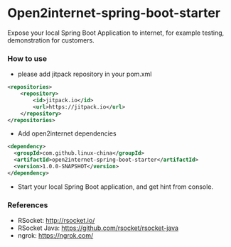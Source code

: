 Open2internet-spring-boot-starter
=================================

Expose your local Spring Boot Application to internet, for example testing, demonstration for customers.

### How to use

* please add jitpack repository in your pom.xml

```xml
<repositories>
	<repository>
	    <id>jitpack.io</id>
	    <url>https://jitpack.io</url>
	</repository>
</repositories>
```

* Add open2internet dependencies

```xml
<dependency>
  <groupId>com.github.linux-china</groupId>
  <artifactId>open2internet-spring-boot-starter</artifactId>
  <version>1.0.0-SNAPSHOT</version>
</dependency>
```

* Start your local Spring Boot application, and get hint from console.


### References

* RSocket:  http://rsocket.io/
* RSocket Java: https://github.com/rsocket/rsocket-java
* ngrok: https://ngrok.com/
